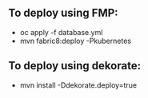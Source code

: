 ## To deploy using FMP:

- oc apply -f database.yml
- mvn fabric8:deploy -Pkubernetes

## To deploy using dekorate:

- mvn install -Ddekorate.deploy=true
